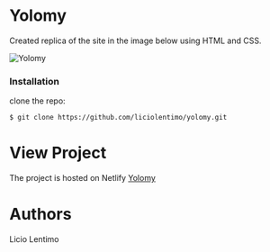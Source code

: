 # Yolomy
Created replica of the site in the image below using HTML and CSS.

![Yolomy](https://lentimopress.files.wordpress.com/2018/11/page_guide.jpg "Yolomy")

### Installation

clone the repo:
```
$ git clone https://github.com/liciolentimo/yolomy.git
```

# View Project
The project is hosted on Netlify <a href="https://licio-yolomy.netlify.app/">Yolomy</a>
# Authors
Licio Lentimo